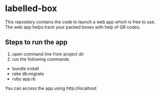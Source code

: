 # labelled-box
This repository contains the code to launch a web app which is free to use. 
The web app helps track your packed boxes with help of QR codes. 

## Steps to run the app
1. open command line from project dir
2. run the following commands
  * bundle install
  * rake db:migrate
  * ruby app.rb

You can access the app using http://localhost
